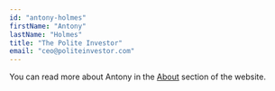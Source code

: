 ```yaml
---
id: "antony-holmes"
firstName: "Antony"
lastName: "Holmes"
title: "The Polite Investor"
email: "ceo@politeinvestor.com"
---
```


You can read more about Antony in the <a class="text-blue-500" href="/about">About</a> section of the website.
